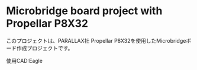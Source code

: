 Microbridge board project with Propellar P8X32
===

このプロジェクトは、PARALLAX社 Propellar P8X32を使用したMicrobridgeボード作成プロジェクトです。

使用CAD:Eagle

